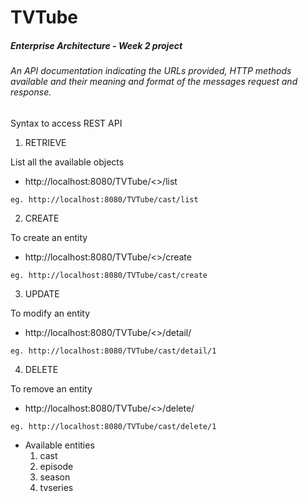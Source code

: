 # TVTube##### Enterprise Architecture - Week 2 project###### An API documentation indicating the URLs provided, HTTP methods available and their meaning and format of the messages request and response.Syntax to access REST API1. RETRIEVE    List all the available objects  * http://localhost:8080/TVTube/<<entity>>/list  ```  eg. http://localhost:8080/TVTube/cast/list  ```2. CREATE     To create an entity  * http://localhost:8080/TVTube/<<entity>>/create  ```  eg. http://localhost:8080/TVTube/cast/create  ```3. UPDATE    To modify an entity  * http://localhost:8080/TVTube/<<entity>>/detail/<id>  ```  eg. http://localhost:8080/TVTube/cast/detail/1  ```4. DELETE    To remove an entity  * http://localhost:8080/TVTube/<<entity>>/delete/<id>  ```  eg. http://localhost:8080/TVTube/cast/delete/1  ```* Available entities  1. cast  2. episode  3. season  4. tvseries